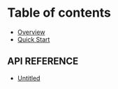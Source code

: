 # Table of contents

* [Overview](README.md)
* [Quick Start](quick-start.md)

## API REFERENCE

* [Untitled](api-reference/untitled.md)

